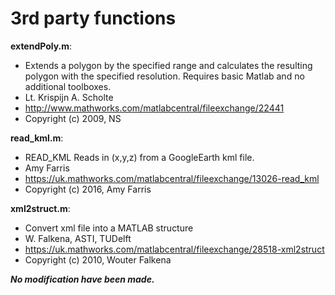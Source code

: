 # 3rd party functions

**extendPoly.m**: 
- Extends a polygon by the specified range and calculates the resulting polygon with the specified resolution. Requires basic Matlab and no additional toolboxes. 
- Lt. Krispijn A. Scholte
- http://www.mathworks.com/matlabcentral/fileexchange/22441
- Copyright (c) 2009, NS

**read_kml.m**: 
- READ_KML Reads in (x,y,z) from a GoogleEarth kml file.
- Amy Farris
- https://uk.mathworks.com/matlabcentral/fileexchange/13026-read_kml
- Copyright (c) 2016, Amy Farris

**xml2struct.m**: 
- Convert xml file into a MATLAB structure
- W. Falkena, ASTI, TUDelft
- https://uk.mathworks.com/matlabcentral/fileexchange/28518-xml2struct
- Copyright (c) 2010, Wouter Falkena 

***No modification have been made.***

